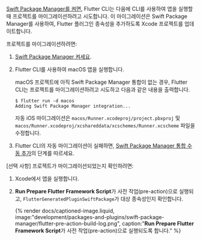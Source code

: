 [Swift Package Manager를 켜면][turn on Swift Package Manager], 
Flutter CLI는 다음에 CLI를 사용하여 앱을 실행할 때 프로젝트를 마이그레이션하려고 시도합니다. 
이 마이그레이션은 Swift Package Manager를 사용하여, 
Flutter 플러그인 종속성을 추가하도록 Xcode 프로젝트를 업데이트합니다.

프로젝트를 마이그레이션하려면:

1. [Swift Package Manager 켜세요][Turn on Swift Package Manager].

2. Flutter CLI를 사용하여 macOS 앱을 실행합니다.

   macOS 프로젝트에 아직 Swift Package Manager 통합이 없는 경우, 
   Flutter CLI는 프로젝트를 마이그레이션하려고 시도하고 다음과 같은 내용을 출력합니다.

   ```console
   $ flutter run -d macos
   Adding Swift Package Manager integration...
   ```

   자동 iOS 마이그레이션은 
   `macos/Runner.xcodeproj/project.pbxproj` 및 `macos/Runner.xcodeproj/xcshareddata/xcschemes/Runner.xcscheme` 파일을 수정합니다.

3. Flutter CLI의 자동 마이그레이션이 실패하면, 
   [Swift Package Manager 통합 수동 추가][manualIntegration]의 단계를 따르세요.

[선택 사항] 프로젝트가 마이그레이션되었는지 확인하려면:

1. Xcode에서 앱을 실행합니다.
2. **Run Prepare Flutter Framework Script**가 사전 작업(pre-action)으로 실행되고, 
   `FlutterGeneratedPluginSwiftPackage`가 대상 종속성인지 확인합니다.

   {% render docs/captioned-image.liquid,
   image:"development/packages-and-plugins/swift-package-manager/flutter-pre-action-build-log.png",
   caption:"**Run Prepare Flutter Framework Script**가 사전 작업(pre-action)으로 실행되도록 합니다." %}

[Turn on Swift Package Manager]: /packages-and-plugins/swift-package-manager/for-app-developers/#how-to-turn-on-swift-package-manager
[manualIntegration]: /packages-and-plugins/swift-package-manager/for-app-developers/#add-to-a-flutter-app-manually